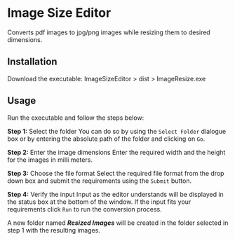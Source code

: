 # Image Size Editor

Converts pdf images to jpg/png images while resizing them to desired dimensions.

## Installation

Download the executable: ImageSizeEditor > dist > ImageResize.exe

## Usage

Run the executable and follow the steps below:

**Step 1:** Select the folder 
  You can do so by using the `Select Folder` dialogue box or by entering the absolute path of the folder and clicking on `Go`.
  
**Step 2:** Enter the image dimensions
  Enter the required width and the height for the images in milli meters. 

**Step 3:** Choose the file format
  Select the required file format from the drop down box and submit the requirements using the `Submit` button.
  
**Step 4:** Verify the input
  Input as the editor understands will be displayed in the status box at the bottom of the window. If the input fits your requirements click `Run` to run the conversion process.
  
A new folder named ***Resized Images*** will be created in the folder selected in step 1 with the resulting images.

